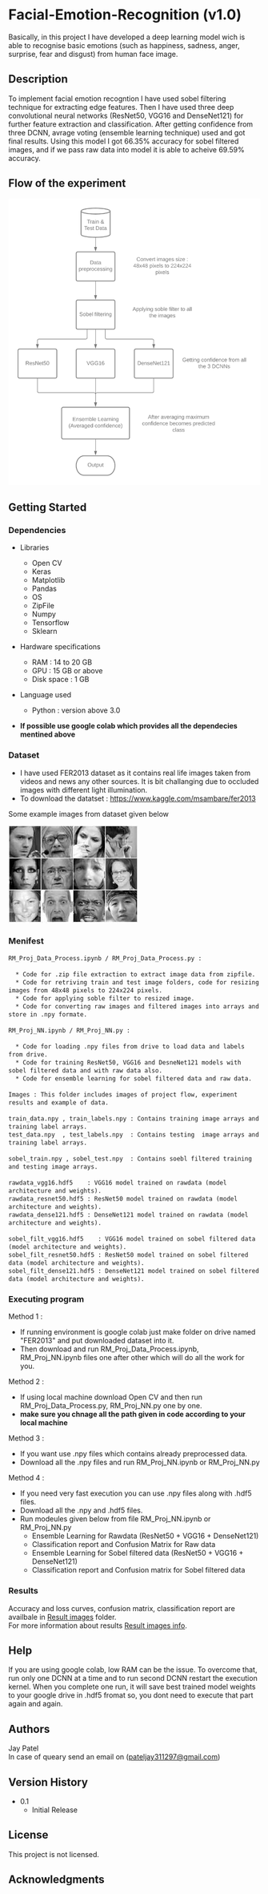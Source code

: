 # Facial-Emotion-Recognition (v1.0)
Basically, in this project I have developed a deep learning model wich is able to recognise basic emotions (such as  happiness, sadness, anger, surprise, fear and disgust) from human face image.

## Description
To implement facial emotion recogntion I have used sobel filtering technique for extracting edge features. Then I have used three deep convolutional neural networks (ResNet50, VGG16 and DenseNet121) for further feature extraction and classification. After getting confidence from three DCNN, avrage voting (ensemble learning technique) used and got final results. Using this model I got 66.35% accuracy for sobel filtered images, and if we pass raw data into model it is able to acheive 69.59% accuracy.


## Flow of the experiment
![Flow diagram](/Images/RM_Project_Flowchart.png)


## Getting Started

### Dependencies
* Libraries
  * Open CV
  * Keras
  * Matplotlib
  * Pandas
  * OS
  * ZipFile
  * Numpy
  * Tensorflow
  * Sklearn
* Hardware specifications
  * RAM : 14 to 20 GB
  * GPU : 15 GB or above
  * Disk space : 1 GB
* Language used
  * Python : version above 3.0
  
* **If possible use google colab which provides all the dependecies mentined above**

### Dataset
* I have used FER2013 dataset as it contains real life images taken from videos and news any other sources. It is bit challanging due to occluded images with different light illumination.
* To download the datatset : https://www.kaggle.com/msambare/fer2013

Some example images from dataset given below</br>

![Example of FER2013 data](/Images/FER-2013.jpg)

### Menifest
```
RM_Proj_Data_Process.ipynb / RM_Proj_Data_Process.py :

  * Code for .zip file extraction to extract image data from zipfile. 
  * Code for retriving train and test image folders, code for resizing images from 48x48 pixels to 224x224 pixels.
  * Code for applying soble filter to resized image. 
  * Code for converting raw images and filtered images into arrays and store in .npy formate.

RM_Proj_NN.ipynb / RM_Proj_NN.py :

  * Code for loading .npy files from drive to load data and labels from drive.
  * Code for training ResNet50, VGG16 and DesneNet121 models with sobel filtered data and with raw data also.
  * Code for ensemble learning for sobel filtered data and raw data.
  
Images : This folder includes images of project flow, experiment results and example of data.

train_data.npy , train_labels.npy : Contains training image arrays and training label arrays.
test_data.npy  , test_labels.npy  : Contains testing  image arrays and training label arrays.

sobel_train.npy , sobel_test.npy  : Contains soebl filtered training and testing image arrays.

rawdata_vgg16.hdf5    : VGG16 model trained on rawdata (model architecture and weights).
rawdata_resnet50.hdf5 : ResNet50 model trained on rawdata (model architecture and weights).
rawdata_dense121.hdf5 : DenseNet121 model trained on rawdata (model architecture and weights).

sobel_filt_vgg16.hdf5    : VGG16 model trained on sobel filtered data (model architecture and weights).
sobel_filt_resnet50.hdf5 : ResNet50 model trained on sobel filtered data (model architecture and weights).
sobel_filt_dense121.hdf5 : DenseNet121 model trained on sobel filtered data (model architecture and weights).
```

### Executing program

Method 1 :
* If running environment is google colab just make folder on drive named "FER2013" and put downloaded dataset into it.
* Then download and run RM_Proj_Data_Process.ipynb, RM_Proj_NN.ipynb files one after other which will do all the work for you.

Method 2 :
* If using local machine download Open CV and then run RM_Proj_Data_Process.py, RM_Proj_NN.py one by one.
* **make sure you chnage all the path given in code according to your local machine**

Method 3 :
* If you want use .npy files which contains already preprocessed data.
* Download all the .npy files and run RM_Proj_NN.ipynb or RM_Proj_NN.py 

Method 4 :
* If you need very fast execution you can use .npy files along with .hdf5 files.
* Download all the .npy and .hdf5 files.
* Run modeules given below from file RM_Proj_NN.ipynb or RM_Proj_NN.py
  * Ensemble Learning for Rawdata (ResNet50 + VGG16 + DenseNet121)
  * Classification report and Confusion Matrix for Raw data
  * Ensemble Learning for Sobel filtered data (ResNet50 + VGG16 + DenseNet121)
  * Classification report and Confusion matrix for Sobel filtered data

### Results
Accuracy and loss curves, confusion matrix, classification report are availbale in [Result images](Images/) folder.</br>
For more information about results [Result images info](Images/image_info.md).

## Help
If you are using google colab, low RAM can be the issue. To overcome that, run only one DCNN at a time and to run second DCNN restart the execution kernel. When you complete one run, it will save best trained model weights to your google drive in .hdf5 fromat so, you dont need to execute that part again and again.

## Authors
Jay Patel<br/>
In case of queary send an email on (pateljay311297@gmail.com)

## Version History
* 0.1
    * Initial Release

## License
This project is not licensed.

## Acknowledgments
